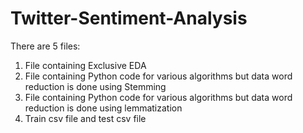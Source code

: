 # Twitter-Sentiment-Analysis
There are 5 files:
1. File containing Exclusive EDA
2. File containing Python code for various algorithms but data word reduction is done using Stemming
3. File containing Python code for various algorithms but data word reduction is done using lemmatization
4. Train csv file and test csv file 
